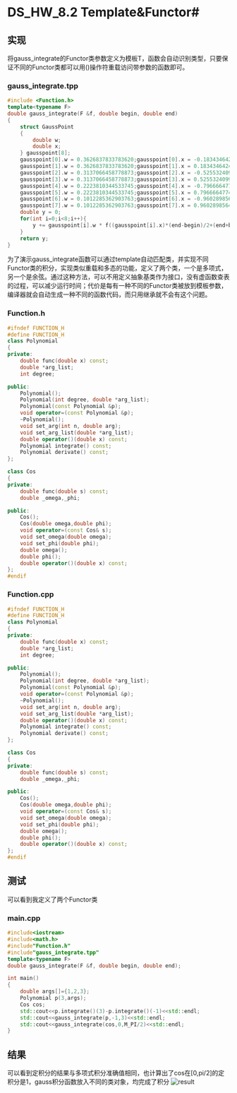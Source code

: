 # DS_HW_8.2 Template&Functor#

## 实现 ##
将gauss_integrate的Functor类参数定义为模板T，函数会自动识别类型，只要保证不同的Functor类都可以用()操作符重载访问带参数的函数即可。
### gauss_integrate.tpp ###
```cpp
#include <Function.h>
template<typename F>
double gauss_integrate(F &f, double begin, double end)
{
    struct GaussPoint
    {
        double w;
        double x;
    } gausspoint[8];
    gausspoint[0].w = 0.3626837833783620;gausspoint[0].x = -0.1834346424956498;
    gausspoint[1].w = 0.3626837833783620;gausspoint[1].x = 0.1834346424956498;
    gausspoint[2].w = 0.3137066458778873;gausspoint[2].x = -0.5255324099163290;
    gausspoint[3].w = 0.3137066458778873;gausspoint[3].x = 0.5255324099163290 ;
    gausspoint[4].w = 0.2223810344533745;gausspoint[4].x = -0.7966664774136267;
    gausspoint[5].w = 0.2223810344533745;gausspoint[5].x = 0.7966664774136267;
    gausspoint[6].w = 0.1012285362903763;gausspoint[6].x = -0.9602898564975363;
    gausspoint[7].w = 0.1012285362903763;gausspoint[7].x = 0.9602898564975363;
    double y = 0;
    for(int i=0;i<8;i++){
        y += gausspoint[i].w * f((gausspoint[i].x)*(end-begin)/2+(end+begin)/2)*(end-begin)/2;
    }
    return y;
}
```
为了演示gauss_integrate函数可以通过template自动匹配类，并实现不同Functor类的积分，实现类似重载和多态的功能，定义了两个类，一个是多项式，另一个是余弦。通过这种方法，可以不用定义抽象基类作为接口，没有虚函数查表的过程，可以减少运行时间；代价是每有一种不同的Functor类被放到模板参数，编译器就会自动生成一种不同的函数代码，而只用继承就不会有这个问题。
### Function.h ###
```cpp
#ifndef FUNCTION_H
#define FUNCTION_H
class Polynomial
{
private:
    double func(double x) const;
    double *arg_list;
    int degree;

public:
    Polynomial();
    Polynomial(int degree, double *arg_list);
    Polynomial(const Polynomial &p);
    void operator=(const Polynomial &p);
    ~Polynomial();
    void set_arg(int n, double arg);
    void set_arg_list(double *arg_list);
    double operator()(double x) const;
    Polynomial integrate() const;
    Polynomial derivate() const;
};

class Cos
{
private:
    double func(double s) const;
    double _omega,_phi;

public:
    Cos();
    Cos(double omega,double phi);
    void operator=(const Cos& s);
    void set_omega(double omega);
    void set_phi(double phi);
    double omega();
    double phi();
    double operator()(double x) const;
};
#endif
```
### Function.cpp ###
```cpp
#ifndef FUNCTION_H
#define FUNCTION_H
class Polynomial
{
private:
    double func(double x) const;
    double *arg_list;
    int degree;

public:
    Polynomial();
    Polynomial(int degree, double *arg_list);
    Polynomial(const Polynomial &p);
    void operator=(const Polynomial &p);
    ~Polynomial();
    void set_arg(int n, double arg);
    void set_arg_list(double *arg_list);
    double operator()(double x) const;
    Polynomial integrate() const;
    Polynomial derivate() const;
};

class Cos
{
private:
    double func(double s) const;
    double _omega,_phi;

public:
    Cos();
    Cos(double omega,double phi);
    void operator=(const Cos& s);
    void set_omega(double omega);
    void set_phi(double phi);
    double omega();
    double phi();
    double operator()(double x) const;
};
#endif
```
## 测试 ##
可以看到我定义了两个Functor类
### main.cpp ###
```cpp
#include<iostream>
#include<math.h>
#include"Function.h"
#include"gauss_integrate.tpp"
template<typename F>
double gauss_integrate(F &f, double begin, double end);

int main()
{
    double args[]={1,2,3};
    Polynomial p(3,args);
    Cos cos;
    std::cout<<p.integrate()(3)-p.integrate()(-1)<<std::endl;
    std::cout<<gauss_integrate(p,-1,3)<<std::endl;
    std::cout<<gauss_integrate(cos,0,M_PI/2)<<std::endl;
}
```

## 结果 ##
可以看到定积分的结果与多项式积分准确值相同，也计算出了cos在[0,pi/2]的定积分是1，gauss积分函数放入不同的类对象，均完成了积分
![result](image.png)